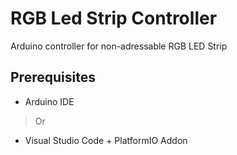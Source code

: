 # RGB Led Strip Controller
Arduino controller for non-adressable RGB LED Strip

## Prerequisites
* Arduino IDE
> Or
* Visual Studio Code + PlatformIO Addon